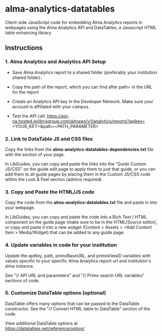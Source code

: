# alma-analytics-datatables
Client-side JavaScript code for embedding Alma Analytics reports in webpages using the Alma Analytics API and DataTables, a Javascript HTML table enhancing library.

## Instructions

### 1. Alma Analytics and Analytics API Setup
- Save Alma Analytics report to a shared folder (preferably your institution shared folder).

- Copy the path of the report, which you can find after path= in the URL for the report

- Create an Analytics API key in the Developer Network. Make sure your account is affiliated with your campus.

- Test the API call: https://api-na.hosted.exlibrisgroup.com/almaws/v1/analytics/reports?apikey=<YOUR_KEY>&path=<PATH_PARAMETER>

### 2. Link to DataTable JS and CSS files
Copy the links from the <b>alma-analytics-datatables-dependencies.txt</b> file with the <head></head> section of your page.

In LibGuides, you can copy and paste the links into the "Guide Custom JS/CSS" on the guide edit page to apply them to just that guide, or you can add them to all guide pages by placing them in the Custom JS/CSS code within the Look & Feel section (admins required).

### 3. Copy and Paste the HTML/JS code
Copy the code from the <b>alma-analytics-datatables.txt</b> file and paste in into your webpage.

In LibGuides, you can copy and paste the code into a Rich Text / HTML component on the guide page (make sure to be in the HTML/Source editor), or copy and paste it into a new widget (Content > Assets > +Add Content Item > Media/Widget) that can be added to any guide page.

### 4. Update variables in code for your institution
Update the apiKey, path, primoBaseURL, and primoViewID variables with values specific to your specific Alma Analytics report url and institution's alma instance.

See "// API URL and parameters" and "// Primo search URL variables" sections of code.

### 5. Customize DataTable options (optional)
DataTable offers many options that can be passed to the DataTable constructor. See the "// Convert HTML table to DataTable" section of the code.

View additional DataTable options at https://datatables.net/reference/option/
